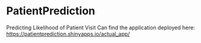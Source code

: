 # PatientPrediction
Predicting Likelihood of Patient Visit
Can find the application deployed here: https://patientprediction.shinyapps.io/actual_app/
